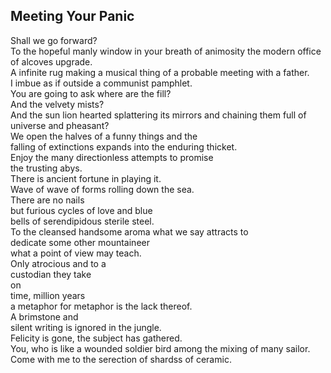 Meeting Your Panic
------------------
Shall we go forward?  
To the hopeful manly window in your breath of animosity the modern office of alcoves upgrade.  
A infinite rug making a musical thing of a probable meeting with a father.  
I imbue as if outside a communist pamphlet.  
You are going to ask where are the fill?  
And the velvety mists?  
And the sun lion hearted splattering its mirrors and chaining them full of  
universe and pheasant?  
We open the halves of a funny things and the  
falling of extinctions expands into the enduring thicket.  
Enjoy the many directionless attempts to promise  
the trusting abys.  
There is ancient fortune in playing it.  
Wave of wave of forms rolling down the sea.  
There are no nails  
but furious cycles of love and blue  
bells of serendipidous sterile steel.  
To the cleansed handsome aroma what we say attracts to  
dedicate some other mountaineer  
what a point of view may teach.  
Only atrocious and to a  
custodian they take  
on  
time, million years  
a metaphor for metaphor is the lack thereof.  
A brimstone and  
silent writing is ignored in the jungle.  
Felicity is gone, the subject has gathered.  
You, who is like a wounded soldier bird among the mixing of many sailor.  
Come with me to the serection of shardss of ceramic.  
